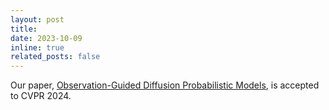 ```yaml
---
layout: post
title: 
date: 2023-10-09
inline: true
related_posts: false
---
```


Our paper, [Observation-Guided Diffusion Probabilistic Models](https://arxiv.org/abs/2310.04041), is accepted to CVPR 2024.